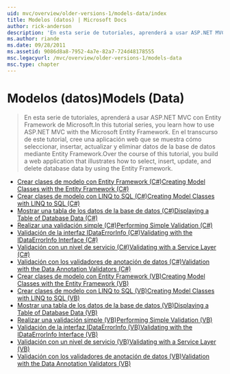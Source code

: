 ```yaml
---
uid: mvc/overview/older-versions-1/models-data/index
title: Modelos (datos) | Microsoft Docs
author: rick-anderson
description: 'En esta serie de tutoriales, aprenderá a usar ASP.NET MVC con Entity Framework de Microsoft. En el transcurso de este tutorial, cree una aplicación web...'
ms.author: riande
ms.date: 09/28/2011
ms.assetid: 9086d8a8-7952-4a7e-82a7-724d48178555
msc.legacyurl: /mvc/overview/older-versions-1/models-data
msc.type: chapter
---
```

<a name="models-data"></a><span data-ttu-id="0aa44-104">Modelos (datos)</span><span class="sxs-lookup"><span data-stu-id="0aa44-104">Models (Data)</span></span>
====================
> <span data-ttu-id="0aa44-105">En esta serie de tutoriales, aprenderá a usar ASP.NET MVC con Entity Framework de Microsoft.</span><span class="sxs-lookup"><span data-stu-id="0aa44-105">In this tutorial series, you learn how to use ASP.NET MVC with the Microsoft Entity Framework.</span></span> <span data-ttu-id="0aa44-106">En el transcurso de este tutorial, cree una aplicación web que se muestra cómo seleccionar, insertar, actualizar y eliminar datos de la base de datos mediante Entity Framework.</span><span class="sxs-lookup"><span data-stu-id="0aa44-106">Over the course of this tutorial, you build a web application that illustrates how to select, insert, update, and delete database data by using the Entity Framework.</span></span>


- [<span data-ttu-id="0aa44-107">Crear clases de modelo con Entity Framework (C#)</span><span class="sxs-lookup"><span data-stu-id="0aa44-107">Creating Model Classes with the Entity Framework (C#)</span></span>](creating-model-classes-with-the-entity-framework-cs.md)
- [<span data-ttu-id="0aa44-108">Crear clases de modelo con LINQ to SQL (C#)</span><span class="sxs-lookup"><span data-stu-id="0aa44-108">Creating Model Classes with LINQ to SQL (C#)</span></span>](creating-model-classes-with-linq-to-sql-cs.md)
- [<span data-ttu-id="0aa44-109">Mostrar una tabla de los datos de la base de datos (C#)</span><span class="sxs-lookup"><span data-stu-id="0aa44-109">Displaying a Table of Database Data (C#)</span></span>](displaying-a-table-of-database-data-cs.md)
- [<span data-ttu-id="0aa44-110">Realizar una validación simple (C#)</span><span class="sxs-lookup"><span data-stu-id="0aa44-110">Performing Simple Validation (C#)</span></span>](performing-simple-validation-cs.md)
- [<span data-ttu-id="0aa44-111">Validación de la interfaz IDataErrorInfo (C#)</span><span class="sxs-lookup"><span data-stu-id="0aa44-111">Validating with the IDataErrorInfo Interface (C#)</span></span>](validating-with-the-idataerrorinfo-interface-cs.md)
- [<span data-ttu-id="0aa44-112">Validación con un nivel de servicio (C#)</span><span class="sxs-lookup"><span data-stu-id="0aa44-112">Validating with a Service Layer (C#)</span></span>](validating-with-a-service-layer-cs.md)
- [<span data-ttu-id="0aa44-113">Validación con los validadores de anotación de datos (C#)</span><span class="sxs-lookup"><span data-stu-id="0aa44-113">Validation with the Data Annotation Validators (C#)</span></span>](validation-with-the-data-annotation-validators-cs.md)
- [<span data-ttu-id="0aa44-114">Crear clases de modelo con Entity Framework (VB)</span><span class="sxs-lookup"><span data-stu-id="0aa44-114">Creating Model Classes with the Entity Framework (VB)</span></span>](creating-model-classes-with-the-entity-framework-vb.md)
- [<span data-ttu-id="0aa44-115">Crear clases de modelo con LINQ to SQL (VB)</span><span class="sxs-lookup"><span data-stu-id="0aa44-115">Creating Model Classes with LINQ to SQL (VB)</span></span>](creating-model-classes-with-linq-to-sql-vb.md)
- [<span data-ttu-id="0aa44-116">Mostrar una tabla de los datos de la base de datos (VB)</span><span class="sxs-lookup"><span data-stu-id="0aa44-116">Displaying a Table of Database Data (VB)</span></span>](displaying-a-table-of-database-data-vb.md)
- [<span data-ttu-id="0aa44-117">Realizar una validación simple (VB)</span><span class="sxs-lookup"><span data-stu-id="0aa44-117">Performing Simple Validation (VB)</span></span>](performing-simple-validation-vb.md)
- [<span data-ttu-id="0aa44-118">Validación de la interfaz IDataErrorInfo (VB)</span><span class="sxs-lookup"><span data-stu-id="0aa44-118">Validating with the IDataErrorInfo Interface (VB)</span></span>](validating-with-the-idataerrorinfo-interface-vb.md)
- [<span data-ttu-id="0aa44-119">Validación con un nivel de servicio (VB)</span><span class="sxs-lookup"><span data-stu-id="0aa44-119">Validating with a Service Layer (VB)</span></span>](validating-with-a-service-layer-vb.md)
- [<span data-ttu-id="0aa44-120">Validación con los validadores de anotación de datos (VB)</span><span class="sxs-lookup"><span data-stu-id="0aa44-120">Validation with the Data Annotation Validators (VB)</span></span>](validation-with-the-data-annotation-validators-vb.md)
